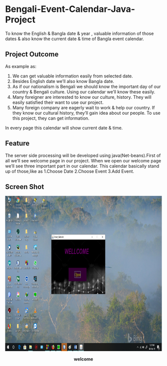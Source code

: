 # Bengali-Event-Calendar-Java-Project

To know the English & Bangla date & year , valuable information of those dates & also know the current date & time of Bangla event calendar.

Project Outcome
-------------------------
As example as: 
1. We can get valuable information easily from selected date.
2. Besides English date we’ll also know Bangla date.
3. As if our nationalism is Bengali we should know the important day of our country & Bengali culture. Using our calendar we’ll know these easily.
4. Many foreigner are interested to know our culture, history. They will easily satisfied their want to use our project.
5. Many foreign company are eagerly wait to work & help our country. If they know our cultural history, they’ll gain idea about our people. To use this project, they can get information.

In every page this calendar will show current date & time.

Feature
----------------------------
The server side processing will be developed using java(Net-beans).First of all we’ll see welcome page in our project. When we open our welcome page we’ll see three important part in our calendar. This calendar basically stand up of those,like as
		1.Choose Date
		2.Choose Event
		3.Add Event.

Screen Shot
-----------------------

<img src="https://github.com/GK-CPP/Bengali-Event-Calendar-Java-Project/blob/master/pic_of_project/Untitled.png" width="700" height="500" >
<p align="center"><b>welcome</b></p>
